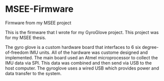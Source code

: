 # MSEE-Firmware
Firmware from my MSEE project

This is the firmware that I wrote for my GyroGlove project. This project was for my MSEE thesis.

The gyro glove is a custom hardware board that interfaces to 6 six degree-of-freedom IMU units.
All of the hardware was custome designed and implemented. The main board used an Atmel microprocessor
to collect the IMU data via SPI. This data was combined and then send via USB to the host computer.
The gyroglove uses a wired USB which provides power and data transfer to the system.


